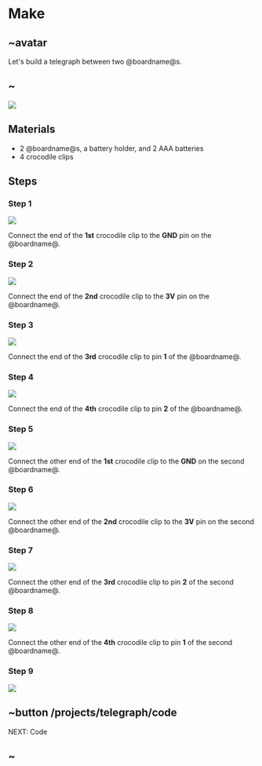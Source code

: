 # Make

## ~avatar

Let's build a telegraph between two @boardname@s.

## ~

![](/static/mb/lessons/telegraph-0.png)

## Materials

* 2 @boardname@s, a battery holder, and 2 AAA batteries
* 4 crocodile clips

## Steps

### Step 1

![](/static/mb/lessons/banana-keyboard-1.png)

Connect the end of the **1st** crocodile clip to the **GND** pin on the @boardname@.

### Step 2

![](/static/mb/lessons/ornament-chain-2.png)

Connect the end of the **2nd** crocodile clip to the **3V** pin on the @boardname@.

### Step 3

![](/static/mb/lessons/ornament-chain-3.png)

Connect the end of the **3rd** crocodile clip to pin **1** of the @boardname@.

### Step 4

![](/static/mb/lessons/ornament-chain-4.png)

Connect the end of the **4th** crocodile clip to pin **2** of the @boardname@.

### Step 5

![](/static/mb/lessons/ornament-chain-5.png)

Connect the other end of the **1st** crocodile clip to the **GND** on the second @boardname@.

### Step 6

![](/static/mb/lessons/ornament-chain-6.png)

Connect the other end of the **2nd** crocodile clip to the **3V** pin on the second @boardname@.

### Step 7

![](/static/mb/lessons/ornament-chain-7.png)

Connect the other end of the **3rd** crocodile clip to pin **2** of the second @boardname@.

### Step 8

![](/static/mb/lessons/ornament-chain-8.png)

Connect the other end of the **4th** crocodile clip to pin **1** of the second @boardname@.

### Step 9

![](/static/mb/lessons/telegraph-0.png)


## ~button /projects/telegraph/code

NEXT: Code

## ~
